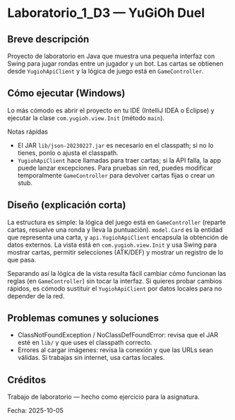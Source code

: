 Laboratorio_1_D3 — YuGiOh Duel
=================================

Breve descripción
-----------------
Proyecto de laboratorio en Java que muestra una pequeña interfaz con Swing para jugar rondas entre un jugador y un bot. Las cartas se obtienen desde `YugiohApiClient` y la lógica de juego está en `GameController`.

Cómo ejecutar (Windows)
--------------------------------
Lo más cómodo es abrir el proyecto en tu IDE (IntelliJ IDEA o Eclipse) y ejecutar la clase `com.yugioh.view.Init` (método `main`).

Notas rápidas
- El JAR `lib/json-20230227.jar` es necesario en el classpath; si no lo tienes, ponlo o ajusta el classpath. 
- `YugiohApiClient` hace llamadas para traer cartas; si la API falla, la app puede lanzar excepciones. Para pruebas sin red, puedes modificar temporalmente `GameController` para devolver cartas fijas o crear un stub.

Diseño (explicación corta)
--------------------------
La estructura es simple: la lógica del juego está en `GameController` (reparte cartas, resuelve una ronda y lleva la puntuación). `model.Card` es la entidad que representa una carta, y `api.YugiohApiClient` encapsula la obtención de datos externos. La vista está en `com.yugioh.view.Init` y usa Swing para mostrar cartas, permitir selecciones (ATK/DEF) y mostrar un registro de lo que pasa.

Separando así la lógica de la vista resulta fácil cambiar cómo funcionan las reglas (en `GameController`) sin tocar la interfaz. Si quieres probar cambios rápidos, es cómodo sustituir el `YugiohApiClient` por datos locales para no depender de la red.

Problemas comunes y soluciones
-----------------------------
- ClassNotFoundException / NoClassDefFoundError: revisa que el JAR esté en `lib/` y que uses el classpath correcto.
- Errores al cargar imágenes: revisa la conexión y que las URLs sean válidas. Si trabajas sin internet, usa cartas locales.

Créditos
--------
Trabajo de laboratorio — hecho como ejercicio para la asignatura.

Fecha: 2025-10-05
